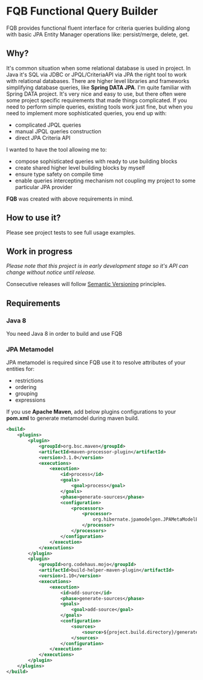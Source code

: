 # FQB Functional Query Builder

FQB provides functional fluent interface for criteria queries building along with basic JPA Entity Manager operations like: persist/merge, delete, get.

## Why?

It's common situation when some relational database is used in project. In Java it's SQL via JDBC or JPQL/CriteriaAPI via JPA the right tool to work with relational databases. There are higher level libraries and frameworks simplifying database queries, like **Spring DATA JPA**. I'm quite familiar with Spring DATA project. It's very nice and easy to use, but there often were some project specific requirements that made things complicated. If you need to perform simple queries, existing tools work just fine, but when you need to implement more sophisticated queries, you end up with:

- complicated JPQL queries
- manual JPQL queries construction
- direct JPA Criteria API

I wanted to have the tool allowing me to:

- compose sophisticated queries with ready to use building blocks
- create shared higher level building blocks by myself
- ensure type safety on compile time
- enable queries intercepting mechanism not coupling my project to some particular JPA provider

**FQB** was created with above requirements in mind.

## How to use it?

Please see project tests to see full usage examples.

## Work in progress

*Please note that this project is in early development stage so it's API can change without notice until release.*

Consecutive releases will follow [Semantic Versioning](http://semver.org/) principles. 

## Requirements

### Java 8

You need Java 8 in order to build and use FQB

### JPA Metamodel 

JPA metamodel is required since FQB use it to resolve attributes of your entities for:

* restrictions
* ordering
* grouping
* expressions 

If you use **Apache Maven**, add below plugins configurations to your **pom.xml** to generate metamodel during maven build.

```xml
<build>
    <plugins>
        <plugin>
            <groupId>org.bsc.maven</groupId>
            <artifactId>maven-processor-plugin</artifactId>
            <version>3.1.0</version>
            <executions>
                <execution>
                    <id>process</id>
                    <goals>
                        <goal>process</goal>
                    </goals>
                    <phase>generate-sources</phase>
                    <configuration>
                        <processors>
                            <processor>
                                org.hibernate.jpamodelgen.JPAMetaModelEntityProcessor
                            </processor>
                        </processors>
                    </configuration>
                </execution>
            </executions>
        </plugin>
        <plugin>
            <groupId>org.codehaus.mojo</groupId>
            <artifactId>build-helper-maven-plugin</artifactId>
            <version>1.10</version>
            <executions>
                <execution>
                    <id>add-source</id>
                    <phase>generate-sources</phase>
                    <goals>
                        <goal>add-source</goal>
                    </goals>
                    <configuration>
                        <sources>
                            <source>${project.build.directory}/generated-sources/apt/</source>
                        </sources>
                    </configuration>
                </execution>
            </executions>
        </plugin>
    </plugins>
</build>
```  

